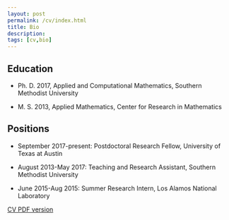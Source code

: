```yaml
---
layout: post
permalink: /cv/index.html
title: Bio
description: 
tags: [cv,bio]
---
```



## Education

* Ph. D. 2017, Applied and Computational Mathematics, Southern Methodist University

* M. S. 2013, Applied Mathematics, Center for Research in Mathematics

## Positions

* September 2017-present: Postdoctoral Research Fellow, University of Texas at Austin

* August 2013-May 2017: Teaching and Research Assistant, Southern Methodist University

* June 2015-Aug 2015: Summer Research Intern, Los Alamos National Laboratory


<a href="/assets/resume_ccastro.pdf"> CV PDF version</a>






